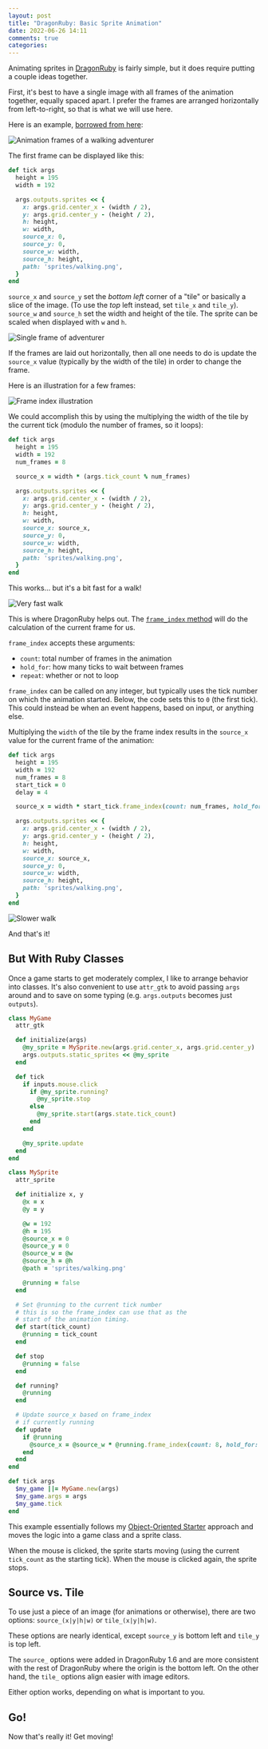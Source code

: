 ```yaml
---
layout: post
title: "DragonRuby: Basic Sprite Animation"
date: 2022-06-26 14:11
comments: true
categories: 
---
```


Animating sprites in [DragonRuby](https://dragonruby.org/) is fairly simple, but it does require putting a couple ideas together.

First, it's best to have a single image with all frames of the animation together, equally spaced apart. I prefer the frames are arranged horizontally from left-to-right, so that is what we will use here.

Here is an example, [borrowed from here](https://kenney.nl/assets/toon-characters-1):

![Animation frames of a walking adventurer](https://dev-to-uploads.s3.amazonaws.com/uploads/articles/jv9eg653bi1mdwk3ea8m.png)

The first frame can be displayed like this:

```ruby
def tick args
  height = 195
  width = 192

  args.outputs.sprites << {
    x: args.grid.center_x - (width / 2),
    y: args.grid.center_y - (height / 2),
    h: height,
    w: width,
    source_x: 0,
    source_y: 0,
    source_w: width,
    source_h: height,
    path: 'sprites/walking.png',
  }
end
```

`source_x` and `source_y` set the _bottom left_ corner of a "tile" or basically a slice of the image. (To use the _top_ left instead, set `tile_x` and `tile_y`). `source_w` and `source_h` set the width and height of the tile. The sprite can be scaled when displayed with `w` and `h`.

![Single frame of adventurer](https://dev-to-uploads.s3.amazonaws.com/uploads/articles/a4t2zh97adawgjgo5em8.png)

If the frames are laid out horizontally, then all one needs to do is update the `source_x` value (typically by the width of the tile) in order to change the frame.

Here is an illustration for a few frames:

![Frame index illustration](https://dev-to-uploads.s3.amazonaws.com/uploads/articles/9w8p5wzlp482b8c6gg8k.png)

We could accomplish this by using the multiplying the width of the tile by the current tick (modulo the number of frames, so it loops):

```ruby
def tick args
  height = 195
  width = 192
  num_frames = 8

  source_x = width * (args.tick_count % num_frames)

  args.outputs.sprites << {
    x: args.grid.center_x - (width / 2),
    y: args.grid.center_y - (height / 2),
    h: height,
    w: width,
    source_x: source_x,
    source_y: 0,
    source_w: width,
    source_h: height,
    path: 'sprites/walking.png',
  }
end
```

This works... but it's a bit fast for a walk!

![Very fast walk](https://dev-to-uploads.s3.amazonaws.com/uploads/articles/aeeeimw4tx4a9gjg9egh.gif)

This is where DragonRuby helps out. The [`frame_index` method](https://docs.dragonruby.org/#/api/numeric?id=frame_index) will do the calculation of the current frame for us.

`frame_index` accepts these arguments:
* `count`: total number of frames in the animation
* `hold_for`: how many ticks to wait between frames
* `repeat`: whether or not to loop

`frame_index` can be called on any integer, but typically uses the tick number on which the animation started. Below, the code sets this to `0` (the first tick). This could instead be when an event happens, based on input, or anything else.

Multiplying the `width` of the tile by the frame index results in the `source_x` value for the current frame of the animation:

```ruby
def tick args
  height = 195
  width = 192
  num_frames = 8
  start_tick = 0
  delay = 4

  source_x = width * start_tick.frame_index(count: num_frames, hold_for: delay, repeat: true)

  args.outputs.sprites << {
    x: args.grid.center_x - (width / 2),
    y: args.grid.center_y - (height / 2),
    h: height,
    w: width,
    source_x: source_x,
    source_y: 0,
    source_w: width,
    source_h: height,
    path: 'sprites/walking.png',
  }
end
```

![Slower walk](https://dev-to-uploads.s3.amazonaws.com/uploads/articles/7wnj69rllj4561g02hvg.gif)

And that's it!

## But With Ruby Classes

Once a game starts to get moderately complex, I like to arrange behavior into classes. It's also convenient to use `attr_gtk` to avoid passing `args` around and to save on some typing (e.g. `args.outputs` becomes just `outputs`).

```ruby
class MyGame
  attr_gtk

  def initialize(args)
    @my_sprite = MySprite.new(args.grid.center_x, args.grid.center_y)
    args.outputs.static_sprites << @my_sprite
  end

  def tick
    if inputs.mouse.click
      if @my_sprite.running?
        @my_sprite.stop
      else
        @my_sprite.start(args.state.tick_count)
      end
    end

    @my_sprite.update
  end
end

class MySprite
  attr_sprite

  def initialize x, y
    @x = x
    @y = y

    @w = 192
    @h = 195
    @source_x = 0
    @source_y = 0
    @source_w = @w
    @source_h = @h
    @path = 'sprites/walking.png'

    @running = false
  end

  # Set @running to the current tick number
  # this is so the frame_index can use that as the
  # start of the animation timing.
  def start(tick_count)
    @running = tick_count
  end

  def stop
    @running = false
  end

  def running?
    @running
  end

  # Update source_x based on frame_index
  # if currently running
  def update
    if @running
      @source_x = @source_w * @running.frame_index(count: 8, hold_for: 4, repeat: true)
    end
  end
end

def tick args
  $my_game ||= MyGame.new(args)
  $my_game.args = args
  $my_game.tick
end
```

This example essentially follows my [Object-Oriented Starter](https://dev.to/presidentbeef/dragonruby-object-oriented-starter-3plg) approach and moves the logic into a game class and a sprite class.

When the mouse is clicked, the sprite starts moving (using the current `tick_count` as the starting tick). When the mouse is clicked again, the sprite stops.

## Source vs. Tile

To use just a piece of an image (for animations or otherwise), there are two options: `source_(x|y|h|w)` or `tile_(x|y|h|w)`.

These options are nearly identical, except `source_y` is bottom left and `tile_y` is top left.

The `source_` options were added in DragonRuby 1.6 and are more consistent with the rest of DragonRuby where the origin is the bottom left. On the other hand, the `tile_` options align easier with image editors.

Either option works, depending on what is important to you.

## Go!

Now that's really it! Get moving!
